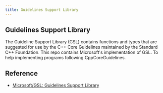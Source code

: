```yaml
---
title: Guidelines Support Library
---
```


## Guidelines Support Library
The Guideline Support Library (GSL) contains functions and types that are suggested for use by the C++ Core Guidelines maintained by the Standard C++ Foundation.
This repo contains Microsoft's implementation of GSL.
To help implementing programs following CppCoreGuidelines.

## Reference
* [Microsoft/GSL: Guidelines Support Library](https://github.com/Microsoft/GSL)
